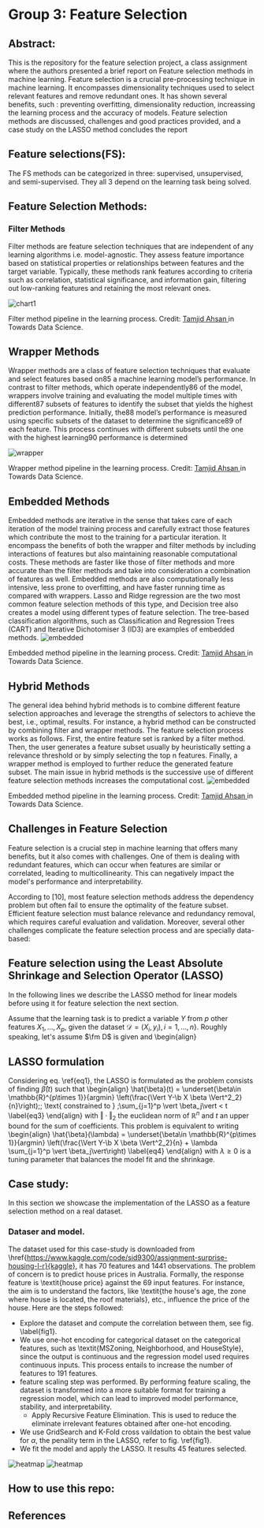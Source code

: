 # Group 3: Feature Selection

## Abstract:
This is the repository for the feature selection project, a class assignment where the authors presented a brief report on Feature selection methods in machine learning.  Feature selection is  a crucial pre-processing technique in machine learning. It encompasses dimensionality techniques  used to select relevant features and remove redundant ones. It has shown several benefits, such : preventing overfitting, dimensionality reduction, increassing the learning process and the accuracy of models. Feature selection methods are discussed, challenges and good practices provided, and a case study on the LASSO method concludes the report


## Feature selections(FS):
The FS methods can be categorized in three: supervised, unsupervised, and semi-supervised. They all 3 depend on the learning task being solved.



## Feature Selection Methods:

### Filter Methods
Filter methods are feature selection techniques that are independent of any learning algorithms
i.e. model-agnostic. They assess feature importance based on statistical properties or relationships
between features and the target variable. Typically, these methods rank features according to criteria
such as correlation, statistical significance, and information gain, filtering out low-ranking features
and retaining the most relevant ones. 

<img src="1_MO2JGos1gZnyfQueFrzzsw.png" alt="chart1">
<p> Filter method pipeline in the learning process. Credit: <a href="https://towardsdatascience.com/beginners-guide-for-feature-selection-by-a-beginner-cd2158c5c36a">Tamjid Ahsan </a> in Towards Data Science. <p>

## Wrapper Methods
Wrapper methods are a class of feature selection techniques that evaluate and select features based on85
a machine learning model’s performance. In contrast to filter methods, which operate independently86
of the model, wrappers involve training and evaluating the model multiple times with different87
subsets of features to identify the subset that yields the highest prediction performance. Initially, the88
model’s performance is measured using specific subsets of the dataset to determine the significance89
of each feature. This process continues with different subsets until the one with the highest learning90
performance is determined

<img src="1_8Q2Qh2E-g7dRcHwb50l1Rg.webp" alt = "wrapper">
<p> Wrapper method pipeline in the learning process. Credit: <a href="https://towardsdatascience.com/beginners-guide-for-feature-selection-by-a-beginner-cd2158c5c36a">Tamjid Ahsan </a> in Towards Data Science. <p>

## Embedded Methods
 Embedded methods are iterative in the sense that takes care of each iteration of the model training process and carefully extract those features which contribute the most to the training for a particular iteration. It encompass the benefits of both the wrapper and filter methods by including interactions of features but also maintaining reasonable computational costs. These methods are faster like those of filter methods and more accurate than the filter methods and take into consideration a combination of features as well. Embedded methods are  also computationally less intensive, less prone to overfitting, and have faster running time as compared with wrappers. Lasso and Ridge regression are the two most common feature selection methods of this type, and Decision tree also creates a model using different types of feature selection. The tree-based classification algorithms, such as Classification and Regression Trees (CART) and Iterative Dichotomiser 3 (ID3) are examples of embedded methods.
 <img src="1_wHpQhfv2J9IcabwujU9ytg.webp" alt="embedded">
 <p> Embedded method pipeline in the learning process. Credit: <a href="https://towardsdatascience.com/beginners-guide-for-feature-selection-by-a-beginner-cd2158c5c36a">Tamjid Ahsan </a> in Towards Data Science. <p>


 ## Hybrid Methods
The general idea behind hybrid methods is to combine different feature selection approaches and leverage the strengths of selectors to achieve the best, i.e., optimal, results. For instance, a hybrid method can be constructed by combining filter and wrapper methods. The feature selection process works as follows. First, the entire feature set is ranked by a filter method. Then, the user generates a feature subset usually by heuristically setting a relevance threshold or by simply selecting the top n features. Finally, a wrapper method is employed to further reduce the generated feature subset. The main issue in hybrid methods is the successive use of different feature selection methods increases the computational cost.
 <img src="1_YcQmBq1Ct61-tnengNuvrQ.webp" alt="embedded">
 <p> Embedded method pipeline in the learning process. Credit: <a href="https://towardsdatascience.com/beginners-guide-for-feature-selection-by-a-beginner-cd2158c5c36a">Tamjid Ahsan </a> in Towards Data Science. <p>



## Challenges in Feature Selection
Feature selection is a crucial step in machine learning that offers many benefits, but it also comes with challenges. One of them is dealing with redundant features, which can occur when features are similar or correlated, leading to multicollinearity. This can negatively impact the model's performance and interpretability.

According to [10], most feature selection methods address the dependency problem but often fail to ensure the optimality of the feature subset. Efficient feature selection must balance relevance and redundancy removal, which requires careful evaluation and validation.
Moreover, several other challenges complicate the feature selection process and are specially data-based:




## Feature selection using the Least Absolute Shrinkage and Selection Operator (LASSO)
In the following lines we describe the LASSO method for linear models before using it for feature selection the next section.

Assume that the learning task is to predict a variable $Y$ from $p$ other features $X_1, \ldots, X_p$, given the dataset $\mathcal{D}=(X_i, y_i), i=1, \ldots, n\}$. Roughly speaking, let's assume $\fm D$ is given and 
\begin{align}

## LASSO formulation
Considering eq. \ref{eq1}, the LASSO is formulated as the problem consists of finding $\hat{\beta}(t)$ such that
\begin{align}
    \hat{\beta}(t) = \underset{\beta\in \mathbb{R}^{p\times 1}}{argmin} \left(\frac{\Vert Y-\b X \beta \Vert^2_2}{n}\right)\;\; \text{ constrained to } \;\sum_{j=1}^p \vert \beta_j\vert < t \label{eq3}
\end{align}
with $\Vert \cdot \Vert_2$ the euclidean norm of $\mathbb{R}^n$ and $t$ an upper bound for the sum of coefficients. This problem is equivalent to writing
\begin{align}
    \hat{\beta}(\lambda) = \underset{\beta\in \mathbb{R}^{p\times 1}}{argmin} \left(\frac{\Vert Y-\b X \beta \Vert^2_2}{n} + \lambda \sum_{j=1}^p \vert \beta_j\vert\right) \label{eq4}
\end{align}
with $\lambda \geq 0$ is a tuning parameter that balances the model fit and the shrinkage.

## Case study:
In this section we showcase the implementation of the LASSO as a feature selection method  on a real dataset.  
### Dataser and model.
The dataset used for this case-study is downloaded from \href{https://www.kaggle.com/code/sid9300/assignment-surprise-housing-l-r}{kaggle}, it has $70$ features and 1441 observations.  The problem of concern is to predict house prices in Australia. Formally, the response feature is \textit{house price} against the $69$ input features. For instance, the aim is to understand the factors, like \textit{the house's age, the zone where house is located, the roof materials}, etc., influence the price of the house.  Here are the steps followed:
 - Explore the dataset and compute the correlation between them, see fig. \label{fig1}.
- We use one-hot encoding for categorical dataset on the categorical features, such as \textit{MSZoning, Neighborhood, and HouseStyle}, since the output is continuous and  the regression model used requires continuous inputs.  This process entails to increase the number of features to $191$ features.
- feature scaling step was performed. By performing feature scaling, the dataset is transformed into a more suitable format for training a regression model, which can lead to improved model performance, stability, and interpretability.
  - Apply Recursive Feature Elimination.  This is used to reduce the eliminate irrelevant features obtained after one-hot encoding.
- We use  GridSearch and K-Fold cross vaildation to obtain the best value for $\alpha$, the penality term in the LASSO, refer to fig. \ref{fig1}.
-  We fit the model and apply the LASSO. It results $45$ features selected. 


<img src ="heat-2.png" alt = "heatmap">

<img src ="Hyperparameter scores.png" alt = "heatmap">


## How to use this repo:



## References




